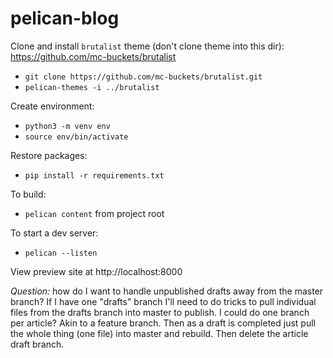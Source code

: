 # pelican-blog

Clone and install `brutalist` theme (don't clone theme into this dir):
https://github.com/mc-buckets/brutalist
- `git clone https://github.com/mc-buckets/brutalist.git`
- `pelican-themes -i ../brutalist`

Create environment:
- `python3 -m venv env`
- `source env/bin/activate`

Restore packages:
- `pip install -r requirements.txt`

To build:
- `pelican content` from project root

To start a dev server:
- `pelican --listen`

View preview site at http://localhost:8000

*Question:* how do I want to handle unpublished drafts away from the master branch? If I have one "drafts" branch I'll need to do tricks to pull individual files from the drafts branch into master to publish. I could do one branch per article? Akin to a feature branch. Then as a draft is completed just pull the whole thing (one file) into master and rebuild. Then delete the article draft branch.
